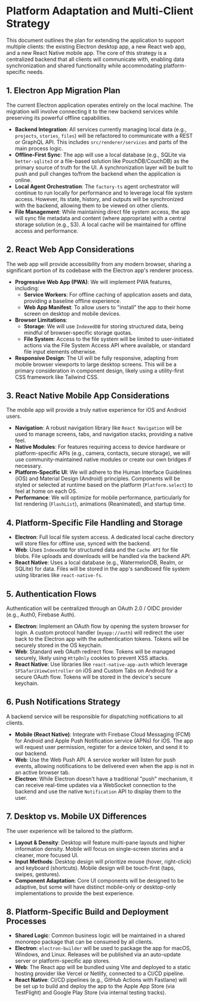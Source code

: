 # Platform Adaptation and Multi-Client Strategy

This document outlines the plan for extending the application to support multiple clients: the existing Electron desktop app, a new React web app, and a new React Native mobile app. The core of this strategy is a centralized backend that all clients will communicate with, enabling data synchronization and shared functionality while accommodating platform-specific needs.

## 1. Electron App Migration Plan

The current Electron application operates entirely on the local machine. The migration will involve connecting it to the new backend services while preserving its powerful offline capabilities.

- **Backend Integration**: All services currently managing local data (e.g., `projects`, `stories`, `files`) will be refactored to communicate with a REST or GraphQL API. This includes `src/renderer/services` and parts of the main process logic.
- **Offline-First Sync**: The app will use a local database (e.g., SQLite via `better-sqlite3` or a file-based solution like PouchDB/CouchDB) as the primary source of truth for the UI. A synchronization layer will be built to push and pull changes to/from the backend when the application is online.
- **Local Agent Orchestration**: The `factory-ts` agent orchestrator will continue to run locally for performance and to leverage local file system access. However, its state, history, and outputs will be synchronized with the backend, allowing them to be viewed on other clients.
- **File Management**: While maintaining direct file system access, the app will sync file metadata and content (where appropriate) with a central storage solution (e.g., S3). A local cache will be maintained for offline access and performance.

## 2. React Web App Considerations

The web app will provide accessibility from any modern browser, sharing a significant portion of its codebase with the Electron app's renderer process.

- **Progressive Web App (PWA)**: We will implement PWA features, including:
  - **Service Workers**: For offline caching of application assets and data, providing a baseline offline experience.
  - **Web App Manifest**: To allow users to "install" the app to their home screen on desktop and mobile devices.
- **Browser Limitations**:
  - **Storage**: We will use `IndexedDB` for storing structured data, being mindful of browser-specific storage quotas.
  - **File System**: Access to the file system will be limited to user-initiated actions via the File System Access API where available, or standard file input elements otherwise.
- **Responsive Design**: The UI will be fully responsive, adapting from mobile browser viewports to large desktop screens. This will be a primary consideration in component design, likely using a utility-first CSS framework like Tailwind CSS.

## 3. React Native Mobile App Considerations

The mobile app will provide a truly native experience for iOS and Android users.

- **Navigation**: A robust navigation library like `React Navigation` will be used to manage screens, tabs, and navigation stacks, providing a native feel.
- **Native Modules**: For features requiring access to device hardware or platform-specific APIs (e.g., camera, contacts, secure storage), we will use community-maintained native modules or create our own bridges if necessary.
- **Platform-Specific UI**: We will adhere to the Human Interface Guidelines (iOS) and Material Design (Android) principles. Components will be styled or selected at runtime based on the platform (`Platform.select`) to feel at home on each OS.
- **Performance**: We will optimize for mobile performance, particularly for list rendering (`FlashList`), animations (Reanimated), and startup time.

## 4. Platform-Specific File Handling and Storage

- **Electron**: Full local file system access. A dedicated local cache directory will store files for offline use, synced with the backend.
- **Web**: Uses `IndexedDB` for structured data and the `Cache API` for file blobs. File uploads and downloads will be handled via the backend API.
- **React Native**: Uses a local database (e.g., WatermelonDB, Realm, or SQLite) for data. Files will be stored in the app's sandboxed file system using libraries like `react-native-fs`.

## 5. Authentication Flows

Authentication will be centralized through an OAuth 2.0 / OIDC provider (e.g., Auth0, Firebase Auth).

- **Electron**: Implement an OAuth flow by opening the system browser for login. A custom protocol handler (`myapp://auth`) will redirect the user back to the Electron app with the authentication tokens. Tokens will be securely stored in the OS keychain.
- **Web**: Standard web OAuth redirect flow. Tokens will be managed securely, likely using `HttpOnly` cookies to prevent XSS attacks.
- **React Native**: Use libraries like `react-native-app-auth` which leverage `SFSafariViewController` on iOS and Custom Tabs on Android for a secure OAuth flow. Tokens will be stored in the device's secure keychain.

## 6. Push Notifications Strategy

A backend service will be responsible for dispatching notifications to all clients.

- **Mobile (React Native)**: Integrate with Firebase Cloud Messaging (FCM) for Android and Apple Push Notification service (APNs) for iOS. The app will request user permission, register for a device token, and send it to our backend.
- **Web**: Use the Web Push API. A service worker will listen for push events, allowing notifications to be delivered even when the app is not in an active browser tab.
- **Electron**: While Electron doesn't have a traditional "push" mechanism, it can receive real-time updates via a WebSocket connection to the backend and use the native `Notification` API to display them to the user.

## 7. Desktop vs. Mobile UX Differences

The user experience will be tailored to the platform.

- **Layout & Density**: Desktop will feature multi-pane layouts and higher information density. Mobile will focus on single-screen stories and a cleaner, more focused UI.
- **Input Methods**: Desktop design will prioritize mouse (hover, right-click) and keyboard (shortcuts). Mobile design will be touch-first (taps, swipes, gestures).
- **Component Adaptation**: Core UI components will be designed to be adaptive, but some will have distinct mobile-only or desktop-only implementations to provide the best experience.

## 8. Platform-Specific Build and Deployment Processes

- **Shared Logic**: Common business logic will be maintained in a shared monorepo package that can be consumed by all clients.
- **Electron**: `electron-builder` will be used to package the app for macOS, Windows, and Linux. Releases will be published via an auto-update server or platform-specific app stores.
- **Web**: The React app will be bundled using Vite and deployed to a static hosting provider like Vercel or Netlify, connected to a CI/CD pipeline.
- **React Native**: CI/CD pipelines (e.g., GitHub Actions with Fastlane) will be set up to build and deploy the app to the Apple App Store (via TestFlight) and Google Play Store (via internal testing tracks).
